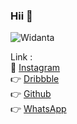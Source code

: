 ### Hii 👋

<p><img src="https://github-readme-stats.vercel.app/api?username=Widanta&show_icons=true&theme=tokyonight" alt="Widanta" /></p>

Link :
<br>
:link: [Instagram](https://www.instagram.com/widantaa_/)
<br>
👉 [Dribbble](https://dribbble.com/Widanta)
<br>
👉 [Github](https://github.com/Widanta)
<br>
👉 [WhatsApp](https://wa.me/+6287784793721)



<!--
**Widanta/Widanta** is a ✨ _special_ ✨ repository because its `README.md` (this file) appears on your GitHub profile.

Here are some ideas to get you started:

- 🔭 I’m currently working on ...
- 🌱 I’m currently learning ...
- 👯 I’m looking to collaborate on ...
- 🤔 I’m looking for help with ...
- 💬 Ask me about ...
- 📫 How to reach me: ...
- 😄 Pronouns: ...
- ⚡ Fun fact: ...
👋
-->
